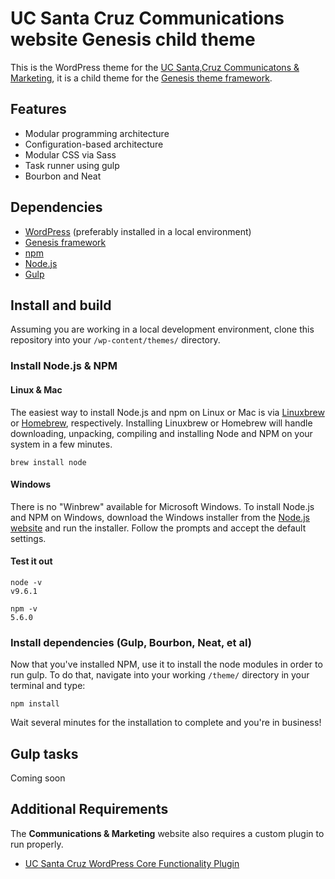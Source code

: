 # UC Santa Cruz Communications website Genesis child theme

This is the WordPress theme for the [UC Santa,Cruz Communicatons & Marketing](https://communications.ucsc.edu/), it is a child theme for the [Genesis theme framework](http://my.studiopress.com/themes/genesis/).

## Features

- Modular programming architecture
- Configuration-based architecture
- Modular CSS via Sass
- Task runner using gulp
- Bourbon and Neat

## Dependencies

- [WordPress](https://wordpress.org/download/) (preferably installed in a local environment)
- [Genesis framework](http://my.studiopress.com/themes/genesis/)
- [npm](https://www.npmjs.com/)
- [Node.js](https://nodejs.org/en/)
- [Gulp](https://gulpjs.com/)

## Install and build

Assuming you are working in a local development environment, clone this repository into your `/wp-content/themes/` directory.

### Install Node.js & NPM

#### Linux & Mac

The easiest way to install Node.js and npm on Linux or Mac is via [Linuxbrew](http://linuxbrew.sh/) or [Homebrew](https://brew.sh/), respectively. Installing Linuxbrew or Homebrew will handle downloading, unpacking, compiling and installing Node and NPM on your system in a few minutes.

```console
brew install node
```

#### Windows

There is no "Winbrew" available for Microsoft Windows. To install Node.js and NPM on Windows, download the Windows installer from the [Node.js website](https://nodejs.org/en/) and run the installer. Follow the prompts and accept the default settings.

#### Test it out

```console
node -v
v9.6.1
```

```console
npm -v
5.6.0
```

### Install dependencies (Gulp, Bourbon, Neat, et al)

Now that you've installed NPM, use it to install the node modules in order to run gulp. To do that, navigate into your working `/theme/` directory in your terminal and type:

```console
npm install
```

Wait several minutes for the installation to complete and you're in business!

## Gulp tasks

Coming soon

## Additional Requirements

The **Communications & Marketing** website also requires a custom plugin to run properly.

- [UC Santa Cruz WordPress Core Functionality Plugin](https://github.com/Herm71/ucsc-core-functionality-plugin/tree/master)